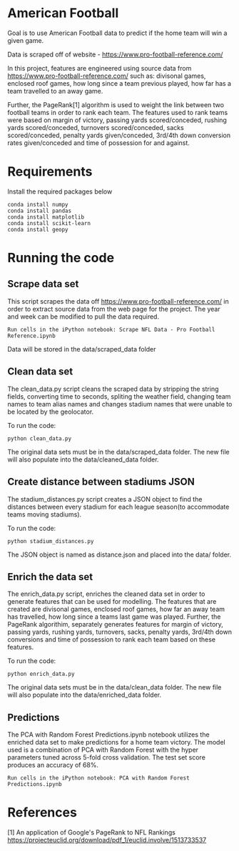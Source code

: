 
# American Football 

Goal is to use American Football data to predict if the home team will win a given game.

Data is scraped off of website - https://www.pro-football-reference.com/

In this project, features are engineered using source data from https://www.pro-football-reference.com/ such as: divisonal games, enclosed roof games, how long since a team previous played, how far has a team travelled to an away game.

Further, the PageRank[1] algorithm is used to weight the link between two football teams in order to rank each team. The features used to rank teams were based on margin of victory, passing yards scored/conceded, rushing yards scored/conceded, turnovers scored/conceded, sacks scored/conceded, penalty yards given/conceded, 
3rd/4th down conversion rates given/conceded and time of possession for and against.


# Requirements

Install the required packages below

```
conda install numpy
conda install pandas
conda install matplotlib
conda install scikit-learn
conda install geopy
```

# Running the code

## Scrape data set

This script scrapes the data off https://www.pro-football-reference.com/ in order to extract source data from the web page for the project. 
The year and week can be modified to pull the data required. 

```
Run cells in the iPython notebook: Scrape NFL Data - Pro Football Reference.ipynb
```

Data will be stored in the data/scraped_data folder

## Clean data set

The clean_data.py script cleans the scraped data by stripping the string fields, converting time to seconds, spliting the weather field, changing team names to team alias names and changes stadium names that were unable to be located by the geolocator.

To run the code:
```
python clean_data.py
```

The original data sets must be in the data/scraped_data folder. The new file will also populate into the data/cleaned_data folder.

## Create distance between stadiums JSON

The stadium_distances.py script creates a JSON object to find the distances between every stadium for each league season(to accommodate teams moving stadiums). 

To run the code:
```
python stadium_distances.py
```

The JSON object is named as distance.json and placed into the data/ folder. 

## Enrich the data set

The enrich_data.py script, enriches the cleaned data set in order to generate features that can be used for modelling. The features that are created are divisonal games, enclosed roof games, how far an away team has travelled, how long since a teams last game was played. Further, the PageRank algorithim, separately generates features for margin of victory, passing yards, rushing yards, turnovers, sacks, penalty yards, 3rd/4th down conversions and time of possession to rank each team based on these features.

To run the code:
```
python enrich_data.py
```

The original data sets must be in the data/clean_data folder. The new file will also populate into the data/enriched_data folder.


## Predictions

The PCA with Random Forest Predictions.ipynb notebook utilizes the enriched data set to make predictions for a home team victory. The model used is a combination of PCA with Random Forest with the hyper parameters tuned across 5-fold cross validation. The test set score produces an accuracy of 68%.

```
Run cells in the iPython notebook: PCA with Random Forest Predictions.ipynb
```

# References

[1] An application of Google's PageRank to NFL Rankings  https://projecteuclid.org/download/pdf_1/euclid.involve/1513733537
